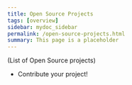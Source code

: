 ```yaml
---
title: Open Source Projects
tags: [overview]
sidebar: mydoc_sidebar
permalink: /open-source-projects.html
summary: This page is a placeholder  
---
```


(List of Open Source projects)

* Contribute your project!

